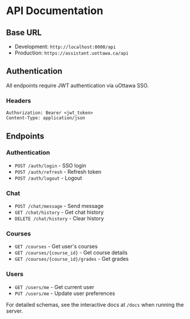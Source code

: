 # API Documentation

## Base URL
- Development: `http://localhost:8000/api`
- Production: `https://assistant.uottawa.ca/api`

## Authentication

All endpoints require JWT authentication via uOttawa SSO.

### Headers
```
Authorization: Bearer <jwt_token>
Content-Type: application/json
```

## Endpoints

### Authentication
- `POST /auth/login` - SSO login
- `POST /auth/refresh` - Refresh token
- `POST /auth/logout` - Logout

### Chat
- `POST /chat/message` - Send message
- `GET /chat/history` - Get chat history
- `DELETE /chat/history` - Clear history

### Courses
- `GET /courses` - Get user's courses
- `GET /courses/{course_id}` - Get course details
- `GET /courses/{course_id}/grades` - Get grades

### Users
- `GET /users/me` - Get current user
- `PUT /users/me` - Update user preferences

For detailed schemas, see the interactive docs at `/docs` when running the server.
